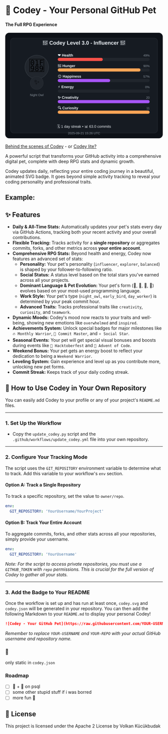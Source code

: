 # 🐾 Codey - Your Personal GitHub Pet

#### The Full RPG Experience

![Codey - Your GitHub Pet](https://raw.githubusercontent.com/VolkanSah/Codey/refs/heads/main/codey.svg)

[Behind the scenes of Codey](Behind-the-Scenes.md) - or [Codey lite?](https://github.com/VolkanSah/Codey/tree/the-idea)


A powerful script that transforms your GitHub activity into a comprehensive digital pet, complete with deep RPG stats and dynamic growth.

Codey updates daily, reflecting your entire coding journey in a beautiful, animated SVG badge. It goes beyond simple activity tracking to reveal your coding personality and professional traits.

## Example:

## ✨ Features

* **Daily & All-Time Stats:** Automatically updates your pet's stats every day via GitHub Actions, tracking both your recent activity and your overall contributions.
* **Flexible Tracking:** Tracks activity for a **single repository** or aggregates commits, forks, and other metrics across **your entire account**.
* **Comprehensive RPG Stats:** Beyond health and energy, Codey now features an advanced set of stats:
    * **Personality:** Your pet's personality (`influencer`, `explorer`, `balanced`) is shaped by your follower-to-following ratio.
    * **Social Status:** A status level based on the total stars you've earned across all your projects.
    * **Dominant Language & Pet Evolution:** Your pet's form (🐍, 🦊, 🦀, 🐹) evolves based on your most-used programming language.
    * **Work Style:** Your pet's type (`night_owl`, `early_bird`, `day_worker`) is determined by your peak commit hour.
    * **Advanced Traits:** Tracks professional traits like `creativity`, `curiosity`, and `teamwork`.
* **Dynamic Moods:** Codey's mood now reacts to your traits and well-being, showing new emotions like `overwhelmed` and `inspired`.
* **Achievements System:** Unlock special badges for major milestones like `🔥 Monthly Warrior`, `💯 Commit Master`, and `⭐ Social Star`.
* **Seasonal Events:** Your pet will get special visual bonuses and boosts during events like `🎃 Hacktoberfest` and `🎄 Advent of Code`.
* **Weekend Bonus:** Your pet gets an energy boost to reflect your dedication to being a `Weekend Warrior`.
* **Leveling System:** Gain experience and level up as you contribute more, unlocking new pet forms.
* **Commit Streak:** Keeps track of your daily coding streak.

## 🚀 How to Use Codey in Your Own Repository

You can easily add Codey to your profile or any of your project's `README.md` files.

---

### 1\. Set Up the Workflow

* Copy the `update_codey.py` script and the `.github/workflows/update_codey.yml` file into your own repository.

---

### 2\. Configure Your Tracking Mode

The script uses the `GIT_REPOSITORY` environment variable to determine what to track. Add this variable to your workflow's `env` section.

#### Option A: Track a Single Repository

To track a specific repository, set the value to `owner/repo`.

```yaml
env:
  GIT_REPOSITORY: 'YourUsername/YourProject'
````

#### Option B: Track Your Entire Account

To aggregate commits, forks, and other stats across all your repositories, simply provide your username.

```yaml
env:
  GIT_REPOSITORY: 'YourUsername'
```

*Note: For the script to access private repositories, you must use a `GITHUB_TOKEN` with `repo` permissions. This is crucial for the full version of Codey to gather all your stats.*

-----

### 3\. Add the Badge to Your README

Once the workflow is set up and has run at least once, `codey.svg` and `codey.json` will be generated in your repository. You can then add the following Markdown to your `README.md` to display your personal Codey\!

```markdown
![Codey - Your GitHub Pet](https://raw.githubusercontent.com/YOUR-USERNAME/YOUR-REPO/main/codey.svg)
```

*Remember to replace `YOUR-USERNAME` and `YOUR-REPO` with your actual GitHub username and repository name.*


### 🧠
only static in `codey.json`

### Roadmap
- [ ] 🚤 + 🧠 on psql
- [ ] some other stupid stuff if i was borred
- [ ] more fun 🥳

## 📝 License

This project is licensed under the Apache 2 License by Volkan Kücükbudak



